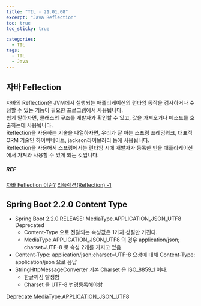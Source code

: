 ```yaml
---
title: "TIL - 21.01.08"
excerpt: "Java Reflection"
toc: true
toc_sticky: true

categories:
  - TIL
tags:
  - TIL
  - Java
---
```


## 자바 Feflection
자바의 Reflection은 JVM에서 실행되는 애플리케이션의 런타임 동작을 검사하거나 수정할 수 있는 기능이 필요한 프로그램에서 사용됩니다.  
쉽게 말하자면, 클래스의 구조를 개발자가 확인할 수 있고, 값을 가져오거나 메소드를 호출하는데 사용됩니다.  
Reflection을 사용하는 기술을 나열하자면, 우리가 잘 아는 스프링 프레임워크, 대표적 ORM 기술인 하이버네이트, jackson라이브러리 등에 사용됩니다.  
Reflection을 사용해서 스프링에서는 런타임 시에 개발자가 등록한 빈을 애플리케이션에서 가져와 사용할 수 있게 되는 것입니다.  

##### REF
[자바 Feflection 이란?](https://medium.com/msolo021015/%EC%9E%90%EB%B0%94-reflection%EC%9D%B4%EB%9E%80-ee71caf7eec5)
[리플렉션(Reflection) -1](https://thisisnew-storage.tistory.com/10)

## Spring Boot 2.2.0 Content Type
* Spring Boot 2.2.0.RELEASE: MediaType.APPLICATION_JSON_UTF8 Deprecated
  * Content-Type 으로 전달되는 속성값은 1가지 성질만 가진다.
  * MediaType.APPLICATION_JSON_UTF8 의 경우 application/json; charset=UTF-8 로 속성 2개를 가지고 있음
* Content-Type: application/json;charset=UTF-8 요청에 대해 Content-Type: application/json 으로 응답
* StringHttpMessageConverter 기본 Charset 은 ISO_8859_1 이다.
  * 한글깨짐 발생함
  * Charset 을 UTF-8 변경등록해야함

[Deprecate MediaType.APPLICATION_JSON_UTF8](http://honeymon.io/tech/2019/10/23/spring-deprecated-media-type.html)

